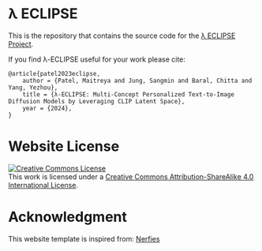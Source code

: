 # &lambda; ECLIPSE

This is the repository that contains the source code for the [&lambda; ECLIPSE Project](https://eclipse-t2i.github.io/Lambda-ECLIPSE/).

If you find &lambda;-ECLIPSE useful for your work please cite:
```
@article{patel2023eclipse,
    author = {Patel, Maitreya and Jung, Sangmin and Baral, Chitta and Yang, Yezhou},
    title = {λ-ECLIPSE: Multi-Concept Personalized Text-to-Image Diffusion Models by Leveraging CLIP Latent Space},
    year = {2024},
}
```

# Website License
<a rel="license" href="http://creativecommons.org/licenses/by-sa/4.0/"><img alt="Creative Commons License" style="border-width:0" src="https://i.creativecommons.org/l/by-sa/4.0/88x31.png" /></a><br />This work is licensed under a <a rel="license" href="http://creativecommons.org/licenses/by-sa/4.0/">Creative Commons Attribution-ShareAlike 4.0 International License</a>.


# Acknowledgment
This website template is inspired from: <a href="https://github.com/nerfies/nerfies.github.io">Nerfies</a>
